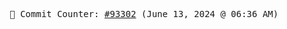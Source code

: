 <p align="center">
    <samp>
        📮 Commit Counter: <a href="https://github.com/Javascript-void0/Javascript-void0/commits/main">#93302</a> (June 13, 2024 @ 06:36 AM)
    </samp>
</p>